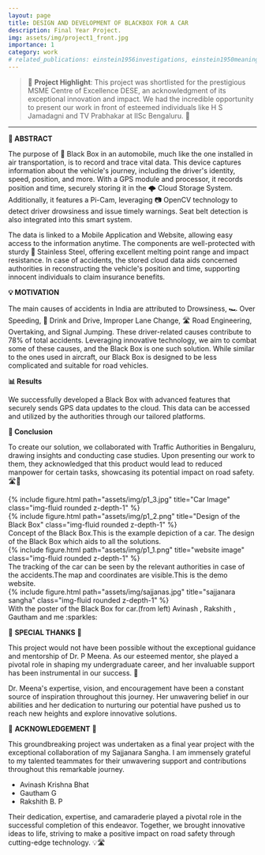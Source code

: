 ```yaml
---
layout: page
title: DESIGN AND DEVELOPMENT OF BLACKBOX FOR A CAR
description: Final Year Project.
img: assets/img/project1_front.jpg
importance: 1
category: work
# related_publications: einstein1956investigations, einstein1950meaning
---
```


> 🌟 **Project Highlight**: This project was shortlisted for the prestigious MSME Centre of Excellence DESE, an acknowledgment of its exceptional innovation and impact. We had the incredible opportunity to present our work in front of esteemed individuals like H S Jamadagni and TV Prabhakar at IISc Bengaluru. 🏅

---


**📝 ABSTRACT**

The purpose of 🚗 Black Box in an automobile, much like the one installed in air transportation, is to record and trace vital data. This device captures information about the vehicle's journey, including the driver's identity, speed, position, and more. With a GPS module and processor, it records position and time, securely storing it in the 🌩️ Cloud Storage System. Additionally, it features a Pi-Cam, leveraging 📷 OpenCV technology to detect driver drowsiness and issue timely warnings. Seat belt detection is also integrated into this smart system.

The data is linked to a Mobile Application and Website, allowing easy access to the information anytime. The components are well-protected with sturdy 💪 Stainless Steel, offering excellent melting point range and impact resistance. In case of accidents, the stored cloud data aids concerned authorities in reconstructing the vehicle's position and time, supporting innocent individuals to claim insurance benefits.

**💡 MOTIVATION**

The main causes of accidents in India are attributed to Drowsiness, 🏎️ Over Speeding, 🍻 Drink and Drive, Improper Lane Change, 🛣️ Road Engineering, Overtaking, and Signal Jumping. These driver-related causes contribute to 78% of total accidents. Leveraging innovative technology, we aim to combat some of these causes, and the Black Box is one such solution. While similar to the ones used in aircraft, our Black Box is designed to be less complicated and suitable for road vehicles.

**📊 Results**

We successfully developed a Black Box with advanced features that securely sends GPS data updates to the cloud. This data can be accessed and utilized by the authorities through our tailored platforms.

**🏁 Conclusion**

To create our solution, we collaborated with Traffic Authorities in Bengaluru, drawing insights and conducting case studies. Upon presenting our work to them, they acknowledged that this product would lead to reduced manpower for certain tasks, showcasing its potential impact on road safety. 🛣️🚦


<!-- To give your project a background in the portfolio page, just add the img tag to the front matter like so:

    ---
    layout: page
    title: project
    description: a project with a background image
    img: /assets/img/12.jpg
    --- -->

<div class="row">
    <div class="col-sm mt-3 mt-md-0">
        {% include figure.html path="assets/img/p1_3.jpg" title="Car Image" class="img-fluid rounded z-depth-1" %}
    </div>
    <div class="col-sm mt-3 mt-md-0">
        {% include figure.html path="assets/img/p1_2.png" title="Design of the Black Box" class="img-fluid rounded z-depth-1" %}
    </div>
</div>
<div class="caption">
    Concept of the Black Box.This is the example depiction of a car. The design of the Black Box which aids to all the solutions.
</div>
<div class="row">
    <div class="col-sm mt-3 mt-md-0">
        {% include figure.html path="assets/img/p1_1.png" title="website image" class="img-fluid rounded z-depth-1" %}
    </div>
</div>
<div class="caption">
    The tracking of the car can be seen by the relevant authorities in case of the accidents.The map and coordinates are visible.This is the demo website.
</div>


<div class="row">
    <div class="col-sm mt-3 mt-md-0">
        {% include figure.html path="assets/img/sajjanas.jpg" title="sajjanara sangha" class="img-fluid rounded z-depth-1" %}
    </div>
</div>
<div class="caption">
    With the poster of the Black Box for car.(from left) Avinash , Rakshith , Gautham and me :sparkles:
</div>

🌟 **SPECIAL THANKS** 🌟

This project would not have been possible without the exceptional guidance and mentorship of Dr. P Meena. As our esteemed mentor, she played a pivotal role in shaping my undergraduate career, and her invaluable support has been instrumental in our success. 🙏

Dr. Meena's expertise, vision, and encouragement have been a constant source of inspiration throughout this journey. Her unwavering belief in our abilities and her dedication to nurturing our potential have pushed us to reach new heights and explore innovative solutions. 

🌟 **ACKNOWLEDGEMENT** 🌟

This groundbreaking project was undertaken as a final year project with the exceptional collaboration of my Sajjanara Sangha. I am immensely grateful to my talented teammates for their unwavering support and contributions throughout this remarkable journey. 

* Avinash Krishna Bhat
* Gautham G
* Rakshith B. P

Their dedication, expertise, and camaraderie played a pivotal role in the successful completion of this endeavor. Together, we brought innovative ideas to life, striving to make a positive impact on road safety through cutting-edge technology. 💡🛣️
